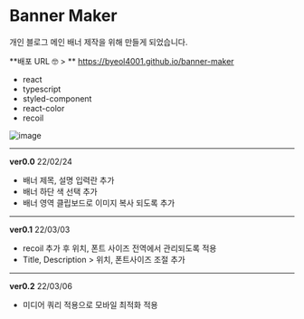 # Banner Maker
개인 블로그 메인 배너 제작을 위해 만들게 되었습니다.

**배포 URL 🤓 > ** https://byeol4001.github.io/banner-maker

- react
- typescript
- styled-component
- react-color
- recoil


![image](https://user-images.githubusercontent.com/28005124/158813761-6e309def-5a83-4631-afe3-203f9e7728ee.png)


------

**ver0.0** 22/02/24

- 배너 제목, 설명 입력란 추가
- 배너 하단 색 선택 추가
- 배너 영역 클립보드로 이미지 복사 되도록 추가

------

**ver0.1** 22/03/03

- recoil 추가 후 위치, 폰트 사이즈 전역에서 관리되도록 적용
- Title, Description > 위치, 폰트사이즈 조절 추가

------

**ver0.2** 22/03/06

- 미디어 쿼리 적용으로 모바일 최적화 적용
